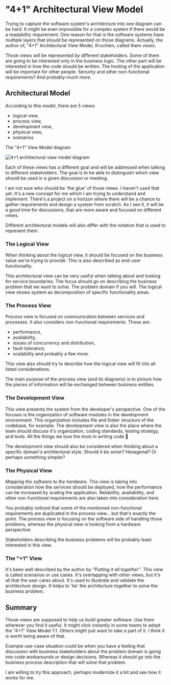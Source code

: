 "4+1" Architectural View Model
===============================

Trying to capture the software system's architecture into one diagram can be hard. It might be even impossible for a complex system if there would be a readability requirement. One reason for that is the software systems have multiple layers that should be represented on those diagrams. Actually, the author of, "4+1" Architectural View Model, Kruchten, called them *views*.

Those views will be represented by different stakeholders.
Some of them are going to be interested only in the business logic.
The other part will be interested in how the code should be written.
The hosting of the application will be important for other people.
Security and other non-functional requirements?
And probably much more.

## Architectural Model
According to this model, there are 5 views:
- logical view,
- process view,
- development view,
- physical view,
- scenarios

The "4+1" View Model diagram

![4+1 architectural view model diagram](https://lukaszcoding.com/wp-content/uploads/2020/05/41-architectural-view-model-diagram.png)

Each of these views has a different goal and will be addressed when talking to different stakeholders. The goal is to be able to distinguish which view should be used in a given discussion or meeting. 

I am not sure who should be 'the glue' of those views. I haven't used that yet. It's a new concept for me which I am trying to understand and *implement*. There's a project on a horizon where there will be a chance to gather requirements and design a system from scratch. As I see it, it will be a good time for discussions, that are more aware and focused on different views. 

Different architectural models will also differ with the notation that is used to represent them.

### The Logical View
When thinking about the logical view, it should be focused on the business value we're trying to provide. This is also described as end-user functionality.

This architectural view can be very useful when talking about and looking for service boundaries. The focus should go on describing the business problem that we want to solve. The problem domain if you will. The logical view shows system as decomposition of specific functionality areas.

### The Process View
Process view is focused on communication between services and processes. It also considers non-functional requirements. Those are:
 - performance,
 - availability,
 - issues of concurrency and distribution,
 - fault-tolerance,
 - scalability
and probably a few more.

This view also should try to describe how the logical view will fit into all listed considerations.

The main purpose of the process view (and its diagrams) is to picture how the pieces of information will be exchanged between business entities.


### The Development View
This view presents the system from the developer's perspective. One of the focuses is the organization of software modules in the development environment. This organization includes file and folder structure of the codebase, for example. The development view is also the place where the team should discuss it's organization, coding standards, testing strategy, and tools. All the things we love the most in writing code 🤗

The development view should also be considered when thinking about a specific domain's architectural style.
Should it be onion? Hexagonal? Or perhaps something simpler?

### The Physical View
*Mapping the software to the hardware*. This view is taking into consideration how the services should be deployed, how the performance can be increased by scaling the application. Reliability, availability, and other non-functional requirements are also taken into consideration here.

You probably noticed that some of the mentioned non-functional requirements are duplicated in the process view... but that's exactly the point. The process view is focusing on the software side of handling those problems, whereas the physical view is looking from a hardware perspective.

Stakeholders describing the business problems will be probably least interested in this view.

### The "+1" View
It's been well described by the author by *"Putting it all together"*.
This view is called scenarios or use cases. It's overlapping with other views, but it's all that the user cares about.
It's used to illustrate and validate the architecture design. It helps to 'tie' the architecture together to solve the business problem.

## Summary
Those views are supposed to help us build greater software. Use them wherever you find it useful. It might click instantly in some teams to adopt the "4+1" View Model 1:1. Others might just want to take a part of it.
I think it is worth being aware of that.

Example use-case situation could be when you have a feeling that discussion with business stakeholders about the problem domain is going into code workarounds or design decisions. Whereas it should go into the business process description that will solve that problem.

I am willing to try this approach, perhaps modernize it a bit and see how it works for me.